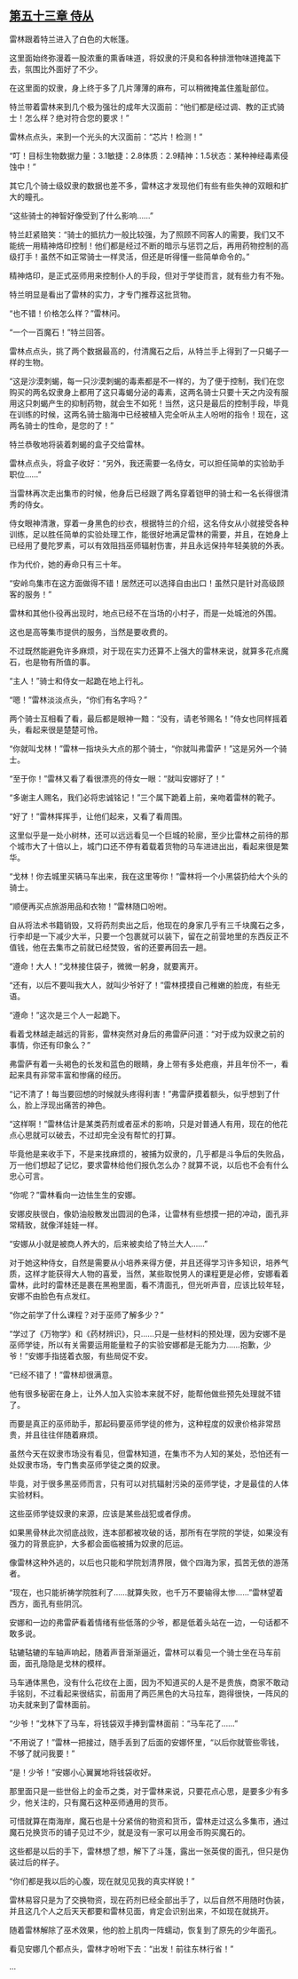 ## [第五十三章 侍从](https://www.xxbiquge.com/11_11222/5428834.html)


  雷林跟着特兰进入了白色的大帐篷。

  这里面始终弥漫着一股浓重的熏香味道，将奴隶的汗臭和各种排泄物味道掩盖下去，氛围比外面好了不少。

  在这里面的奴隶，身上终于多了几片薄薄的麻布，可以稍微掩盖住羞耻部位。

  特兰带着雷林来到几个极为强壮的成年大汉面前：“他们都是经过调、教的正式骑士！怎么样？绝对符合您的要求！”

  雷林点点头，来到一个光头的大汉面前：“芯片！检测！”

  “叮！目标生物数据力量：3.1敏捷：2.8体质：2.9精神：1.5状态：某种神经毒素侵蚀中！”

  其它几个骑士级奴隶的数据也差不多，雷林这才发现他们有些有些失神的双眼和扩大的瞳孔。

  “这些骑士的神智好像受到了什么影响……”

  特兰赶紧赔笑：“骑士的抵抗力一般比较强，为了照顾不同客人的需要，我们又不能统一用精神烙印控制！他们都是经过不断的暗示与惩罚之后，再用药物控制的高级打手！虽然不如正常骑士一样灵活，但还是听得懂一些简单命令的。”

  精神烙印，是正式巫师用来控制仆人的手段，但对于学徒而言，就有些力有不殆。

  特兰明显是看出了雷林的实力，才专门推荐这批货物。

  “也不错！价格怎么样？”雷林问。

  “一个一百魔石！”特兰回答。

  雷林点点头，挑了两个数据最高的，付清魔石之后，从特兰手上得到了一只蝎子一样的生物。

  “这是沙漠刺蝎，每一只沙漠刺蝎的毒素都是不一样的，为了便于控制，我们在您购买的两名奴隶身上都用了这只毒蝎分泌的毒素，这两名骑士只要十天之内没有服用这只刺蝎产生的抑制药物，就会生不如死！当然，这只是最后的控制手段，毕竟在训练的时候，这两名骑士脑海中已经被植入完全听从主人吩咐的指令！现在，这两名骑士的性命，是您的了！”

  特兰恭敬地将装着刺蝎的盒子交给雷林。

  雷林点点头，将盒子收好：“另外，我还需要一名侍女，可以担任简单的实验助手职位……”

  当雷林再次走出集市的时候，他身后已经跟了两名穿着铠甲的骑士和一名长得很清秀的侍女。

  侍女眼神清澈，穿着一身黑色的纱衣，根据特兰的介绍，这名侍女从小就接受各种训练，足以胜任简单的实验处理工作，能很好地满足雷林的需要，并且，在她身上已经用了曼陀罗素，可以有效阻挡巫师辐射伤害，并且永远保持年轻美貌的外表。

  作为代价，她的寿命只有三十年。

  “安岭鸟集市在这方面做得不错！居然还可以选择自由出口！虽然只是针对高级顾客的服务！”

  雷林和其他仆役再出现时，地点已经不在当场的小村子，而是一处城池的外围。

  这也是高等集市提供的服务，当然是要收费的。

  不过既然能避免许多麻烦，对于现在实力还算不上强大的雷林来说，就算多花点魔石，也是物有所值的事。

  “主人！”骑士和侍女一起跪在地上行礼。

  “嗯！”雷林淡淡点头，“你们有名字吗？”

  两个骑士互相看了看，最后都是眼神一黯：“没有，请老爷赐名！”侍女也同样摇着头，看起来很是楚楚可怜。

  “你就叫戈林！”雷林一指块头大点的那个骑士，“你就叫弗雷萨！”这是另外一个骑士。

  “至于你！”雷林又看了看很漂亮的侍女一眼：“就叫安娜好了！”

  “多谢主人赐名，我们必将忠诚铭记！”三个属下跪着上前，亲吻着雷林的靴子。

  “好了！”雷林挥挥手，让他们起来，又看了看周围。

  这里似乎是一处小树林，还可以远远看见一个巨城的轮廓，至少比雷林之前待的那个城市大了十倍以上，城门口还不停有着载着货物的马车进进出出，看起来很是繁华。

  “戈林！你去城里买辆马车出来，我在这里等你！”雷林将一个小黑袋扔给大个头的骑士。

  “顺便再买点旅游用品和衣物！”雷林随口吩咐。

  自从将法术书籍销毁，又将药剂卖出之后，他现在的身家几乎有三千块魔石之多，行李却是一下减少大半，只要一个包裹就可以装下，留在之前营地里的东西反正不值钱，他在去集市之前就已经焚毁，省的还要再回去一趟。

  “遵命！大人！”戈林接住袋子，微微一躬身，就要离开。

  “还有，以后不要叫我大人，就叫少爷好了！”雷林摸摸自己稚嫩的脸庞，有些无语。

  “遵命！”这次是三个人一起跪下。

  看着戈林越走越远的背影，雷林突然对身后的弗雷萨问道：“对于成为奴隶之前的事情，你还有印象么？”

  弗雷萨有着一头褐色的长发和蓝色的眼睛，身上带有多处疤痕，并且年份不一，看起来具有非常丰富和惨痛的经历。

  “记不清了！每当要回想的时候就头疼得利害！”弗雷萨摸着额头，似乎想到了什么，脸上浮现出痛苦的神色。

  “这样啊！”雷林估计是某类药剂或者巫术的影响，只是对普通人有用，现在的他花点心思就可以破去，不过却完全没有帮忙的打算。

  毕竟他是来收手下，不是来找麻烦的，被捕为奴隶的，几乎都是斗争后的失败品，万一他们想起了记忆，要求雷林给他们报仇怎么办？就算不说，以后也不会有什么忠心可言。

  “你呢？”雷林看向一边怯生生的安娜。

  安娜皮肤很白，像奶油般散发出圆润的色泽，让雷林有些想摸一把的冲动，面孔非常精致，就像洋娃娃一样。

  “安娜从小就是被商人养大的，后来被卖给了特兰大人……”

  对于她这种侍女，自然是需要从小培养来得方便，并且还得学习许多知识，培养气质，这样才能获得大人物的喜爱，当然，某些取悦男人的课程更是必修，安娜看着雷林，此时的雷林还是裹在黑袍里面，看不清面孔，但光听声音，应该比较年轻，安娜不由脸色有点发红。

  “你之前学了什么课程？对于巫师了解多少？”

  “学过了《万物学》和《药材辨识》，只……只是一些材料的预处理，因为安娜不是巫师学徒，所以有关需要运用能量粒子的实验安娜都是无能为力……抱歉，少爷！”安娜手指搓着衣服，有些局促不安。

  “已经不错了！”雷林却很满意。

  他有很多秘密在身上，让外人加入实验本来就不好，能帮他做些预先处理就不错了。

  而要是真正的巫师助手，那起码要巫师学徒的修为，这种程度的奴隶价格非常昂贵，并且往往伴随着麻烦。

  虽然今天在奴隶市场没有看见，但雷林知道，在集市不为人知的某处，恐怕还有一处奴隶市场，专门售卖巫师学徒之类的奴隶。

  毕竟，对于很多黑巫师而言，只有可以对抗辐射污染的巫师学徒，才是最佳的人体实验材料。

  这些巫师学徒奴隶的来源，应该是某些战犯或者俘虏。

  如果黑骨林此次彻底战败，连本部都被攻破的话，那所有在学院的学徒，如果没有强力的背景庇护，大多都会面临被捕为奴隶的厄运。

  像雷林这种外逃的，以后也只能和学院划清界限，做个四海为家，孤苦无依的游荡者。

  “现在，也只能祈祷学院胜利了……就算失败，也千万不要输得太惨……”雷林望着西方，面孔有些阴沉。

  安娜和一边的弗雷萨看着情绪有些低落的少爷，都是低着头站在一边，一句话都不敢多说。

  轱辘轱辘的车轴声响起，随着声音渐渐逼近，雷林可以看见一个骑士坐在马车前面，面孔隐隐是戈林的模样。

  马车通体黑色，没有什么花纹在上面，因为不知道买的人是不是贵族，商家不敢动手铭刻，不过看起来很结实，前面用了两匹黑色的大马拉车，跑得很快，一阵风的功夫就来到了雷林面前。

  “少爷！”戈林下了马车，将钱袋双手捧到雷林面前：“马车花了……”

  “不用说了！”雷林一把接过，随手丢到了后面的安娜怀里，“以后你就管些零钱，不够了就问我要！”

  “是！少爷！”安娜小心翼翼地将钱袋收好。

  那里面只是一些世俗上的金币之类，对于雷林来说，只要花点心思，是要多少有多少，他关注的，只有魔石这种巫师通用的货币。

  可惜就算在南海岸，魔石也是十分紧俏的物资和货币，雷林走过这么多集市，通过魔石兑换货币的铺子见过不少，就是没有一家可以用金币购买魔石的。

  这些都是以后的手下，雷林想了想，解下了斗篷，露出一张英俊的面孔，但只是伪装过后的样子。

  “你们都是我以后的心腹，现在就见见我的真实样貌！”

  雷林易容只是为了交换物资，现在药剂已经全部出手了，以后自然不用随时伪装，并且这几个人之后天天都要和雷林见面，肯定会识别出来，不如现在就挑开。

  随着雷林解除了巫术效果，他的脸上肌肉一阵蠕动，恢复到了原先的少年面孔。

  看见安娜几个都点头，雷林才吩咐下去：“出发！前往东林行省！”

  ...
